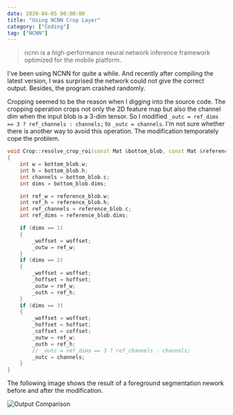 ```yaml
---
date: 2020-04-05 00:00:00
title: "Using NCNN Crop Layer"
category: ["Coding"]
tag: ["NCNN"]
---
```


> ncnn is a high-performance neural network inference framework optimized for the mobile platform.

I've been using NCNN for quite a while. And recently after compiling the latest version, I was surprised the network could not give the correct output. Besides, the program crashed randomly.

Cropping seemed to be the reason when I digging into the source code. The cropping operation crops not only the 2D feature map but also the channel dim when the input blob is a 3-dim tensor. So I modified `_outc = ref_dims == 3 ? ref_channels : channels;` to `_outc = channels`. I'm not sure whether there is another way to avoid this operation. The modification temporately cope the problem.

```cpp
void Crop::resolve_crop_roi(const Mat &bottom_blob, const Mat &reference_blob, int &_woffset, int &_hoffset, int &_coffset, int &_outw, int &_outh, int &_outc) const
{
    int w = bottom_blob.w;
    int h = bottom_blob.h;
    int channels = bottom_blob.c;
    int dims = bottom_blob.dims;

    int ref_w = reference_blob.w;
    int ref_h = reference_blob.h;
    int ref_channels = reference_blob.c;
    int ref_dims = reference_blob.dims;

    if (dims == 1)
    {
        _woffset = woffset;
        _outw = ref_w;
    }
    if (dims == 2)
    {
        _woffset = woffset;
        _hoffset = hoffset;
        _outw = ref_w;
        _outh = ref_h;
    }
    if (dims == 3)
    {
        _woffset = woffset;
        _hoffset = hoffset;
        _coffset = coffset;
        _outw = ref_w;
        _outh = ref_h;
        // _outc = ref_dims == 3 ? ref_channels : channels;
        _outc = channels;
    }
}

```

The following image shows the result of a foreground segmentation nework before and after the modification.

![Output Comparison](/img/Coding/using_ncnn_cropping.png "Output Comparison")
